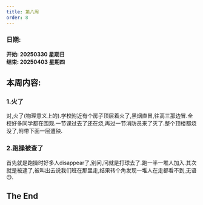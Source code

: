```yaml
---
title: 第八周
order: 8
---
```


### 日期:  
**开始: 20250330 星期日**  
**结束: 20250403 星期四**  

## 本周内容:  

### 1.火了

对,火了(物理意义上的).学校附近有个房子顶层着火了,黑烟直冒,往高三那边冒.全校好多同学都在围观.一节课过去了还在烧,再过一节消防员来了灭了.整个顶楼都烧没了,附带下面一层遭殃.  

### 2.跑操被查了

首先就是跑操时好多人disappear了,别问,问就是打球去了.跑一半一堆人加入.其次就是被逮了,被叫出去说我们班在那里走,结果转个角发现一堆人在走都看不到,无语😓.  

## The End